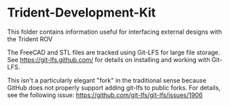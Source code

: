 # Trident-Development-Kit
This folder contains information useful for interfacing external designs with the Trident ROV

The FreeCAD and STL files are tracked using Git-LFS for large file storage.
See https://git-lfs.github.com/ for details on installing and working with Git-LFS.

This isn't a particularly elegant "fork" in the traditional sense because GitHub does not
properly support adding git-lfs to public forks. For details, see the following issue:
https://github.com/git-lfs/git-lfs/issues/1906
